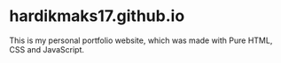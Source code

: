 # hardikmaks17.github.io
This is my personal portfolio website, which was made with Pure HTML, CSS and JavaScript.
